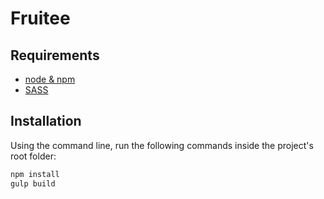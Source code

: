 # Fruitee

## Requirements
* [node & npm](https://nodejs.org/en/download/)
* [SASS](http://sass-lang.com/install)

## Installation
Using the command line, run the following commands inside the project's root folder:  
```bash
npm install
gulp build
```
